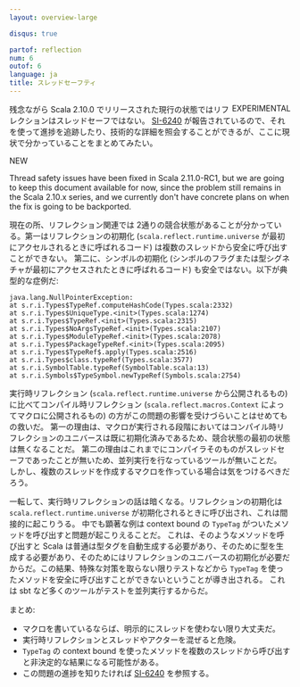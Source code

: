```yaml
---
layout: overview-large

disqus: true

partof: reflection
num: 6
outof: 6
language: ja
title: スレッドセーフティ
---
```


<span class="label important" style="float: right;">EXPERIMENTAL</span>

残念ながら Scala 2.10.0 でリリースされた現行の状態ではリフレクションはスレッドセーフではない。
[SI-6240](https://issues.scala-lang.org/browse/SI-6240) が報告されているので、それを使って進捗を追跡したり、技術的な詳細を照会することができるが、ここに現状で分かっていることをまとめてみたい。

<span class="label success">NEW</span>
<p>Thread safety issues have been fixed in Scala 2.11.0-RC1, but we are going to keep this document available for now, since the problem still remains in the Scala 2.10.x series, and we currently don't have concrete plans on when the fix is going to be backported.</p>

現在の所、リフレクション関連では 2通りの競合状態があることが分かっている。第一はリフレクションの初期化
(`scala.reflect.runtime.universe` が最初にアクセルされるときに呼ばれるコード)
は複数のスレッドから安全に呼び出すことができない。
第二に、シンボルの初期化
(シンボルのフラグまたは型シグネチャが最初にアクセスされたときに呼ばれるコード)
も安全ではない。以下が典型的な症例だ:

    java.lang.NullPointerException:
    at s.r.i.Types$TypeRef.computeHashCode(Types.scala:2332)
    at s.r.i.Types$UniqueType.<init>(Types.scala:1274)
    at s.r.i.Types$TypeRef.<init>(Types.scala:2315)
    at s.r.i.Types$NoArgsTypeRef.<init>(Types.scala:2107)
    at s.r.i.Types$ModuleTypeRef.<init>(Types.scala:2078)
    at s.r.i.Types$PackageTypeRef.<init>(Types.scala:2095)
    at s.r.i.Types$TypeRef$.apply(Types.scala:2516)
    at s.r.i.Types$class.typeRef(Types.scala:3577)
    at s.r.i.SymbolTable.typeRef(SymbolTable.scala:13)
    at s.r.i.Symbols$TypeSymbol.newTypeRef(Symbols.scala:2754)

実行時リフレクション (`scala.reflect.runtime.universe` から公開されるもの)
に比べてコンパイル時リフレクション (`scala.reflect.macros.Context` によってマクロに公開されるもの)
の方がこの問題の影響を受けづらいことはせめてもの救いだ。
第一の理由は、マクロが実行される段階においてはコンパイル時リフレクションのユニバースは既に初期化済みであるため、競合状態の最初の状態は無くなることだ。
第二の理由はこれまでにコンパイラそのものがスレッドセーフであったことが無いため、並列実行を行なっているツールが無いことだ。
しかし、複数のスレッドを作成するマクロを作っている場合は気をつけるべきだろう。

一転して、実行時リフレクションの話は暗くなる。リフレクションの初期化は
`scala.reflect.runtime.universe` が初期化されるときに呼び出され、これは間接的に起こりうる。
中でも顕著な例は context bound の `TypeTag` がついたメソッドを呼び出すと問題が起こりえることだ。
これは、そのようなメソッドを呼び出すと Scala は普通は型タグを自動生成する必要があり、そのために型を生成する必要があり、そのためにはリフレクションのユニバースの初期化が必要だからだ。この結果、特殊な対策を取らない限りテストなどから
`TypeTag` を使ったメソッドを安全に呼び出すことができないということが導き出される。
これは sbt など多くのツールがテストを並列実行するからだ。

まとめ:

<ul>
<li>マクロを書いているならば、明示的にスレッドを使わない限り大丈夫だ。</li>
<li>実行時リフレクションとスレッドやアクターを混ぜると危険。</li>
<li><code>TypeTag</code> の context bound を使ったメソッドを複数のスレッドから呼び出すと非決定的な結果になる可能性がある。</li>
<li>この問題の進捗を知りたければ <a href="https://issues.scala-lang.org/browse/SI-6240">SI-6240</a> を参照する。</li>
</ul>
